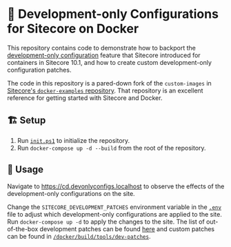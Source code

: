 # 🐳 Development-only Configurations for Sitecore on Docker

This repository contains code to demonstrate how to backport the
[development-only configuration][1] feature that Sitecore introduced for
containers in Sitecore 10.1, and how to create custom development-only
configuration patches.

The code in this repository is a pared-down fork of the `custom-images` in
[Sitecore's `docker-examples` repository][2]. That repository is an excellent
reference for getting started with Sitecore and Docker.

## 🏗️ Setup

1. Run [`init.ps1`][3] to initialize the repository.
2. Run `docker-compose up -d --build` from the root of the repository.

## 🚀 Usage

Navigate to <https://cd.devonlyconfigs.localhost> to observe the effects of the
development-only configurations on the site.

Change the `SITECORE_DEVELOPMENT_PATCHES` environment variable in the
[`.env`][4] file to adjust which development-only configurations are applied to
the site. Run `docker-compose up -d` to apply the changes to the site. The
list of out-of-the-box development patches can be found [here][5] and custom
patches can be found in [`/docker/build/tools/dev-patches`][6].

[1]: https://doc.sitecore.com/en/developers/101/developer-tools/enabling-development-only-configuration.html
[2]: https://github.com/Sitecore/docker-examples/tree/master
[3]: init.ps1
[4]: .env
[5]: https://github.com/Sitecore/docker-tools/tree/main/image/src/dev-patches
[6]: /docker/build/tools/dev-patches
